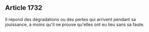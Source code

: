 Article 1732
----
Il répond des dégradations ou des pertes qui arrivent pendant sa jouissance, à
moins qu'il ne prouve qu'elles ont eu lieu sans sa faute.
